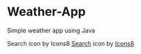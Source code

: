 # Weather-App
Simple weather app using Java

Search icon by Icons8
<a target="_blank" href="https://icons8.com/icon/64061/search">Search</a> icon by <a target="_blank" href="https://icons8.com">Icons8</a>
